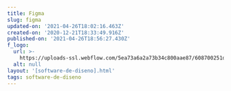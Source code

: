 ```yaml
---
title: Figma
slug: figma
updated-on: '2021-04-26T18:02:16.463Z'
created-on: '2020-12-21T18:33:49.916Z'
published-on: '2021-04-26T18:56:27.430Z'
f_logo:
  url: >-
    https://uploads-ssl.webflow.com/5ea73a6a2a73b34c800aae87/608700251d9cdfe894c8a3a1_download.png
  alt: null
layout: '[software-de-diseno].html'
tags: software-de-diseno
---
```



